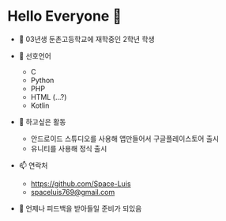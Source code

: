 # Hello Everyone 👋


- 🔭 03년생 둔촌고등학교에 재학중인 2학년 학생

- 🌱 선호언어
   - C
   - Python
   - PHP
   - HTML (...?)
   - Kotlin
   
- 🤔 하고싶은 활동
   - 안드로이드 스튜디오를 사용해 앱만들어서 구글플레이스토어 출시
   - 유니티를 사용해 정식 출시
   
- 📫 연락처
   - https://github.com/Space-Luis
   - spaceluis769@gmail.com
   
- 💬 언제나 피드백을 받아들일 준비가 되있음

